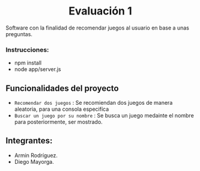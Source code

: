 <h1 align="center"> Evaluación 1 </h1>

Software con la finalidad de recomendar juegos al usuario en base a
unas preguntas. 

### Instrucciones: 
- npm install
- node app/server.js

## Funcionalidades del proyecto
- `Recomendar dos juegos` : Se recomiendan dos juegos de manera aleatoria, para una consola especifíca 
- `Buscar un juego por su nombre` : Se busca un juego medainte el nombre para posteriormente, ser mostrado.

## Integrantes: 
- Armin Rodríguez.
- Diego Mayorga.
